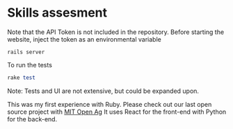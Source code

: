 # Skills assesment

Note that the API Token is not included in the repository. Before starting
 the website, inject the token as an environmental variable

```export SKIPIO_API_KEY='ABCDEF...'
rails server
```

To run the tests

```rake db:create
rake test
```

Note: Tests and UI are not extensive, but could be expanded upon.

This was my first experience with Ruby. Please check out our last
open source project with [MIT Open Ag](https://github.com/openagfarm/openag_cloud)
It uses React for the front-end with Python for the back-end.
